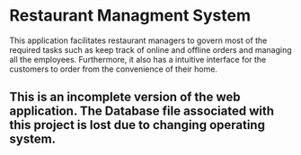 # Restaurant Managment System
This application facilitates restaurant managers to govern most of the required tasks such as keep track of online and offline orders and managing all the employees.
Furthermore, it also has a intuitive interface for the customers to order from the convenience of their home. 
## This is an incomplete version of the web application. The Database file associated with this project is lost due to changing operating system. 
